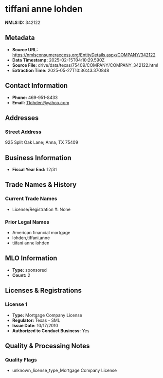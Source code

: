 # tiffani anne lohden

**NMLS ID:** 342122

## Metadata
- **Source URL:** https://nmlsconsumeraccess.org/EntityDetails.aspx/COMPANY/342122
- **Data Timestamp:** 2025-02-15T04:10:29.590Z
- **Source File:** drive/data/texas/75409/COMPANY/COMPANY_342122.html
- **Extraction Time:** 2025-05-27T10:36:43.370848

## Contact Information
- **Phone:** 469-951-8433
- **Email:** Tlohden@yahoo.com

## Addresses
### Street Address
925 Split Oak Lane; Anna, TX 75409

## Business Information
- **Fiscal Year End:** 12/31

## Trade Names & History
### Current Trade Names
- License/Registration #: None

### Prior Legal Names
- American financial mortgage
- lohden,tiffani,anne
- tiifani anne lohden

## MLO Information
- **Type:** sponsored
- **Count:** 2

## Licenses & Registrations

### License 1
- **Type:** Mortgage Company License
- **Regulator:** Texas - SML
- **Issue Date:** 10/17/2010
- **Authorized to Conduct Business:** Yes

## Quality & Processing Notes
### Quality Flags
- unknown_license_type_Mortgage Company License
